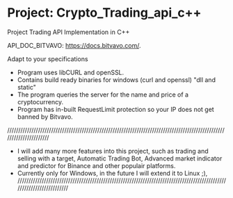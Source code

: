 # Project: Crypto_Trading_api_c++
Project Trading API Implementation in C++


API_DOC_BITVAVO: https://docs.bitvavo.com/.

Adapt to your specifications


- Program uses libCURL and openSSL.
- Contains build ready binaries for windows (curl and openssl) "dll and static"
- The program queries the server for the name and price of a cryptocurrency.
- Program has in-built RequestLimit protection so your IP does not get banned by Bitvavo.


//////////////////////////////////////////////////////////////////////////////////////////////////////////////////////
- I will add many more features into this project, such as trading and selling with a target, Automatic Trading Bot, 
Advanced market indicator and predictor for Binance and other populair platforms.
- Currently only for Windows, in the future I will extend it to Linux ;), 
//////////////////////////////////////////////////////////////////////////////////////////////////////////////////////
